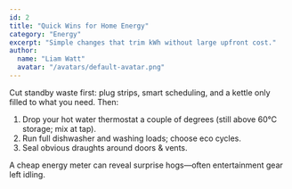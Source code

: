 ```yaml
---
id: 2
title: "Quick Wins for Home Energy"
category: "Energy"
excerpt: "Simple changes that trim kWh without large upfront cost."
author:
  name: "Liam Watt"
  avatar: "/avatars/default-avatar.png"
---
```


Cut standby waste first: plug strips, smart scheduling, and a kettle only filled to what you need. Then:

1. Drop your hot water thermostat a couple of degrees (still above 60°C storage; mix at tap).
2. Run full dishwasher and washing loads; choose eco cycles.
3. Seal obvious draughts around doors & vents.

A cheap energy meter can reveal surprise hogs—often entertainment gear left idling.
